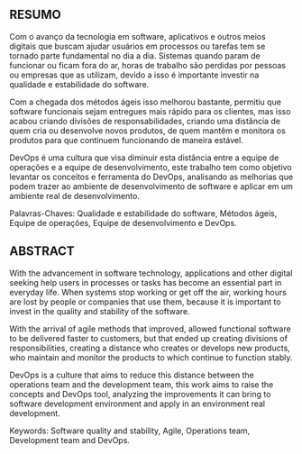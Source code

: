 
RESUMO
-------

Com o avanço da tecnologia em software, aplicativos e outros meios digitais que buscam ajudar usuários em processos ou tarefas tem se tornado parte fundamental no dia a dia. Sistemas quando param de funcionar ou ficam fora do ar, horas de trabalho são perdidas por pessoas ou empresas que as utilizam, devido a isso é importante investir na qualidade e estabilidade do software.

Com a chegada dos métodos ágeis isso melhorou bastante, permitiu que software funcionais sejam entregues mais rápido para os clientes, mas isso acabou criando divisões de responsabilidades, criando uma distância de quem cria ou desenvolve novos produtos, de quem mantêm e monitora os produtos para que continuem funcionando de maneira estável.

DevOps é uma cultura que visa diminuir esta distância entre a equipe de operações e a equipe de desenvolvimento, este trabalho tem como objetivo levantar os conceitos e ferramenta do DevOps, analisando as melhorias que podem trazer ao ambiente de desenvolvimento de software e aplicar em um ambiente real de desenvolvimento.


Palavras-Chaves:  Qualidade e estabilidade do software, Métodos ágeis, Equipe de operações, Equipe de desenvolvimento e DevOps.


ABSTRACT
---------

With the advancement in software technology, applications and other digital seeking help users in processes or tasks has become an essential part in everyday life. When systems stop working or get off the air, working hours are lost by people or companies that use them, because it is important to invest in the quality and stability of the software.

With the arrival of agile methods that improved, allowed functional software to be delivered faster to customers, but that ended up creating divisions of responsibilities, creating a distance who creates or develops new products, who maintain and monitor the products to which continue to function stably.

DevOps is a culture that aims to reduce this distance between the operations team and the development team, this work aims to raise the concepts and DevOps tool, analyzing the improvements it can bring to software development environment and apply in an environment real development.


Keywords: Software quality and stability, Agile, Operations team, Development team and DevOps.

